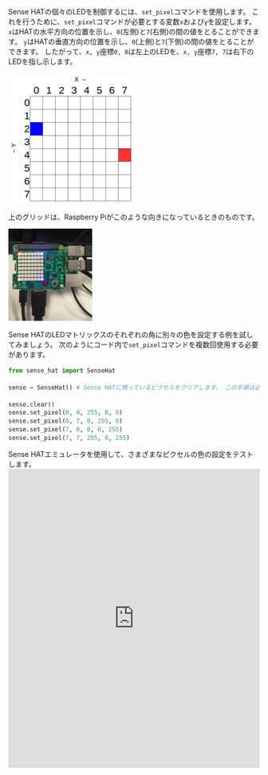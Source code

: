 Sense HATの個々のLEDを制御するには、`set_pixel`コマンドを使用します。 これを行うために、`set_pixel`コマンドが必要とする変数`x`および`y`を設定します。 `x`はHATの水平方向の位置を示し、`0`(左側)と`7`(右側)の間の値をとることができます。 `y`はHATの垂直方向の位置を示し、`0`(上側)と`7`(下側)の間の値をとることができます。 したがって、` x, y `座標` 0, 0 `は左上のLEDを、` x, y `座標` 7, 7 `は右下のLEDを指し示します。

![](images/coordinates.png)

上のグリッドは、Raspberry Piがこのような向きになっているときのものです。

![](images/rpicoordinates.png)

Sense HATのLEDマトリックスのそれぞれの角に別々の色を設定する例を試してみましょう。 次のようにコード内で`set_pixel`コマンドを複数回使用する必要があります。

```python
from sense_hat import SenseHat

sense = SenseHat() # Sense HATに残っているピクセルをクリアします。 この手順は必要なく、いつ追加するかを選択することもできます。

sense.clear()
sense.set_pixel(0, 0, 255, 0, 0)
sense.set_pixel(0, 7, 0, 255, 0)
sense.set_pixel(7, 0, 0, 0, 255)
sense.set_pixel(7, 7, 255, 0, 255)
```

Sense HATエミュレータを使用して、さまざまなピクセルの色の設定をテストします。 <iframe src="https://trinket.io/embed/python/78c2595904" width="100%" height="600" frameborder="0" marginwidth="0" marginheight="0" allowfullscreen mark="crwd-mark"></iframe>
